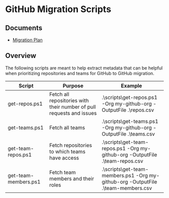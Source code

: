 # GitHub Migration Scripts

## Documents

- [Migration Plan](docs/Migration%20Plan%20v1.5.md)

## Overview

The following scripts are meant to help extract metadata that can be helpful when prioritizing repositories and teams for GitHub to GitHub migration.

|Script|Purpose|Example|
|-|-|-|
|get-repos.ps1|Fetch all repositories with their number of pull requests and issues|.\scripts\get-repos.ps1 -Org my-github-org -OutputFile .\repos.csv|
|get-teams.ps1|Fetch all teams|.\scripts\get-teams.ps1 -Org my-github-org -OutputFile .\teams.csv|
|get-team-repos.ps1|Fetch repositories to which teams have access|.\scripts\get-team-repos.ps1 -Org my-github-org -OutputFile .\team-repos.csv|
|get-team-members.ps1|Fetch team members and their roles|.\scripts\get-team-members.ps1 -Org my-github-org -OutputFile .\team-members.csv|

